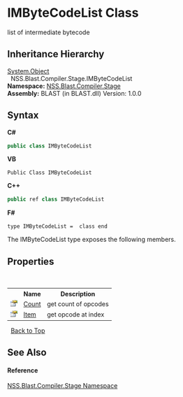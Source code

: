 # IMByteCodeList Class
 

list of intermediate bytecode


## Inheritance Hierarchy
<a href="https://docs.microsoft.com/dotnet/api/system.object" target="_blank" rel="noopener noreferrer">System.Object</a><br />&nbsp;&nbsp;NSS.Blast.Compiler.Stage.IMByteCodeList<br />
**Namespace:**&nbsp;<a href="f44e629d-16ad-ce78-c6d1-bb239589698b.md">NSS.Blast.Compiler.Stage</a><br />**Assembly:**&nbsp;BLAST (in BLAST.dll) Version: 1.0.0

## Syntax

**C#**<br />
``` C#
public class IMByteCodeList
```

**VB**<br />
``` VB
Public Class IMByteCodeList
```

**C++**<br />
``` C++
public ref class IMByteCodeList
```

**F#**<br />
``` F#
type IMByteCodeList =  class end
```

The IMByteCodeList type exposes the following members.


## Properties
&nbsp;<table><tr><th></th><th>Name</th><th>Description</th></tr><tr><td>![Public property](media/pubproperty.gif "Public property")</td><td><a href="36efc5a0-c6a5-a9d8-4fe6-f08cd6562699.md">Count</a></td><td>
get count of opcodes</td></tr><tr><td>![Public property](media/pubproperty.gif "Public property")</td><td><a href="2888c8d9-2aa3-106a-7e86-22d6f308ed11.md">Item</a></td><td>
get opcode at index</td></tr></table>&nbsp;
<a href="#imbytecodelist-class">Back to Top</a>

## See Also


#### Reference
<a href="f44e629d-16ad-ce78-c6d1-bb239589698b.md">NSS.Blast.Compiler.Stage Namespace</a><br />